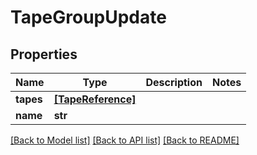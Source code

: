 # TapeGroupUpdate


## Properties

Name | Type | Description | Notes
------------ | ------------- | ------------- | -------------
**tapes** | [**[TapeReference]**](TapeReference.md) |  | 
**name** | **str** |  | 

[[Back to Model list]](../#documentation-for-models) [[Back to API list]](../#documentation-for-api-endpoints) [[Back to README]](../)


